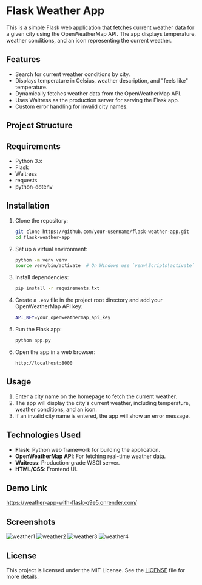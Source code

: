 # Flask Weather App

This is a simple Flask web application that fetches current weather data for a given city using the OpenWeatherMap API. The app displays temperature, weather conditions, and an icon representing the current weather.

## Features

- Search for current weather conditions by city.
- Displays temperature in Celsius, weather description, and "feels like" temperature.
- Dynamically fetches weather data from the OpenWeatherMap API.
- Uses Waitress as the production server for serving the Flask app.
- Custom error handling for invalid city names.


## Project Structure

## Requirements

- Python 3.x
- Flask
- Waitress
- requests
- python-dotenv

## Installation

1. Clone the repository:

    ```bash
    git clone https://github.com/your-username/flask-weather-app.git
    cd flask-weather-app
    ```

2. Set up a virtual environment:

    ```bash
    python -m venv venv
    source venv/bin/activate  # On Windows use `venv\Scripts\activate`
    ```

3. Install dependencies:

    ```bash
    pip install -r requirements.txt
    ```

4. Create a `.env` file in the project root directory and add your OpenWeatherMap API key:

    ```bash
    API_KEY=your_openweathermap_api_key
    ```

5. Run the Flask app:

    ```bash
    python app.py
    ```

6. Open the app in a web browser:

    ```
    http://localhost:8000
    ```

## Usage

1. Enter a city name on the homepage to fetch the current weather.
2. The app will display the city's current weather, including temperature, weather conditions, and an icon.
3. If an invalid city name is entered, the app will show an error message.

## Technologies Used

- **Flask**: Python web framework for building the application.
- **OpenWeatherMap API**: For fetching real-time weather data.
- **Waitress**: Production-grade WSGI server.
- **HTML/CSS**: Frontend UI.

## Demo Link

https://weather-app-with-flask-q9e5.onrender.com/


## Screenshots

![weather1](https://github.com/user-attachments/assets/598a49c9-84f4-431e-8e32-87e11b44d294)
![weather2](https://github.com/user-attachments/assets/0f43055b-81f8-49a9-9c73-d699bbd60e25)
![weather3](https://github.com/user-attachments/assets/025606dc-ddd0-4fd9-9f1d-3f2d5bb02bea)
![weather4](https://github.com/user-attachments/assets/dd9858e1-80e8-482f-b5de-ebbafe72eff1)

## License

This project is licensed under the MIT License. See the [LICENSE](LICENSE) file for more details.

